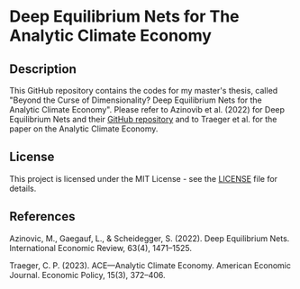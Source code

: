 # Deep Equilibrium Nets for The Analytic Climate Economy

## Description

This GitHub repository contains the codes for my master's thesis, called "Beyond the Curse of Dimensionality? Deep Equilibrium Nets for the Analytic Climate Economy". Please refer to Azinovib et al. (2022) for Deep Equilibrium Nets and their [GitHub repository](https://github.com/sischei/DeepEquilibriumNets) and to Traeger et al. for the paper on the Analytic Climate Economy.

## License

This project is licensed under the MIT License - see the [LICENSE](LICENSE) file for details.

## References

Azinovic, M., Gaegauf, L., & Scheidegger, S. (2022). Deep Equilibrium Nets. International Economic Review, 63(4), 1471–1525.

Traeger, C. P. (2023). ACE—Analytic Climate Economy. American Economic Journal. Economic Policy, 15(3), 372–406.
